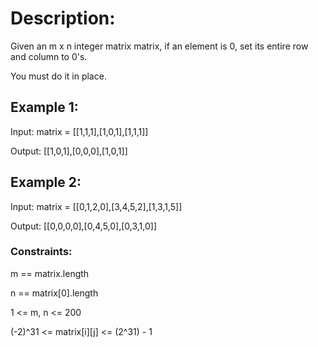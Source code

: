 # Description:

Given an m x n integer matrix matrix, if an element is 0, set its entire row and column to 0's.

You must do it in place.

## Example 1:

Input: matrix = [[1,1,1],[1,0,1],[1,1,1]]

Output: [[1,0,1],[0,0,0],[1,0,1]]

## Example 2:

Input: matrix = [[0,1,2,0],[3,4,5,2],[1,3,1,5]]

Output: [[0,0,0,0],[0,4,5,0],[0,3,1,0]]

### Constraints:

m == matrix.length

n == matrix[0].length

1 <= m, n <= 200

(-2)^31 <= matrix[i][j] <= (2^31) - 1
